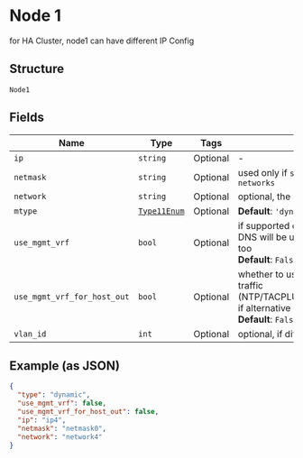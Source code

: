 
# Node 1

for HA Cluster, node1 can have different IP Config

## Structure

`Node1`

## Fields

| Name | Type | Tags | Description |
|  --- | --- | --- | --- |
| `ip` | `string` | Optional | - |
| `netmask` | `string` | Optional | used only if `subnet` is not specified in `networks` |
| `network` | `string` | Optional | optional, the network to be used for mgmt |
| `mtype` | [`Type11Enum`](../../doc/models/type-11-enum.md) | Optional | **Default**: `'dynamic'` |
| `use_mgmt_vrf` | `bool` | Optional | if supported on the platform. If enabled, DNS will be using this routing-instance, too<br>**Default**: `False` |
| `use_mgmt_vrf_for_host_out` | `bool` | Optional | whether to use `mgmt_junos` for host-out traffic (NTP/TACPLUS/RADIUS/SYSLOG/SNMP), if alternative service is desired<br>**Default**: `False` |
| `vlan_id` | `int` | Optional | optional, if different from parent |

## Example (as JSON)

```json
{
  "type": "dynamic",
  "use_mgmt_vrf": false,
  "use_mgmt_vrf_for_host_out": false,
  "ip": "ip4",
  "netmask": "netmask0",
  "network": "network4"
}
```

